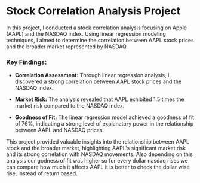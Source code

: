 # Stock Correlation Analysis Project

In this project, I conducted a stock correlation analysis focusing on Apple (AAPL) and the NASDAQ index. Using linear regression modeling techniques, I aimed to determine the correlation between AAPL stock prices and the broader market represented by NASDAQ.

### Key Findings:

- **Correlation Assessment:** Through linear regression analysis, I discovered a strong correlation between AAPL stock prices and the NASDAQ index.
  
- **Market Risk:** The analysis revealed that AAPL exhibited 1.5 times the market risk compared to the NASDAQ index.

- **Goodness of Fit:** The linear regression model achieved a goodness of fit of 76%, indicating a strong level of explanatory power in the relationship between AAPL and NASDAQ prices.

This project provided valuable insights into the relationship between AAPL stock and the broader market, highlighting AAPL's significant market risk and its strong correlation with NASDAQ movements.
Also depending on this analysis our godness of fit was higher so for every dollar nasdaq rises we can compare how much it affects AAPL it is better to check the dollar wise rise, instead of return based.
